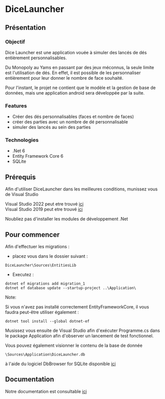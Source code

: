 # DiceLauncher

## Présentation

### Objectif

Dice Launcher est une application vouée à simuler des lancés de dés entièrement personnalisables.  
  
Du Monopoly au Yams en passant par des jeux méconnus, la seule limite est l'utilisation de dés.  En effet, il est possible de les personnaliser entièrement pour leur donner le nombre de face souhaité.

Pour l'instant, le projet ne contient que le modèle et la gestion de base de données, mais une application android sera développée par la suite.

### Features

- Créer des dés personnalisables (faces et nombre de faces)
- créer des parties avec un nombre de dé personnalisable
- simuler des lancés au sein des parties

### Technologies

- .Net 6
- Entity Framework Core 6
- SQLite

## Prérequis

Afin d'utiliser DiceLauncher dans les meilleures conditions, munissez vous de Visual Studio  

Visual Studio 2022 peut etre trouvé [ici](https://visualstudio.microsoft.com/fr/vs/)  
Visual Studio 2019 peut etre trouvé [ici](https://visualstudio.microsoft.com/fr/vs/older-downloads/)  

Noubliez pas d'installer les modules de développement .Net

## Pour commencer 

Afin d'effectuer les migrations : 
* placez vous dans le dossier suivant :  
```
DiceLauncher\Sources\EntitiesLib
```  
* Executez :  
```
dotnet ef migrations add migration_1    
dotnet ef database update --startup-project ..\Application\
```

Note:

Si vous n'avez pas installé correctement EntityFrameworkCore, il vous faudra peut-être utiliser également :  
```
dotnet tool install --global dotnet-ef
```

Musissez vous ensuite de Visual Studio afin d'exécuter Programme.cs dans le package Application afin d'observer un lancement de test fonctionnel.

Vous pouvez également visionner le contenu de la base de donnée 
```
\Sources\Application\DiceLauncher.db
```
à l'aide du logiciel DbBrowser for SQLite disponible [ici](https://sqlitebrowser.org/)

## Documentation

Notre documentation est consultable [ici](https://codefirst.iut.uca.fr/documentation/augustin.giraudier/doxygen/DiceLauncher/html/index.html)